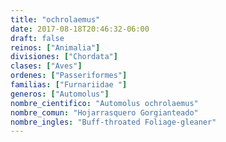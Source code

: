 ```yaml
---
title: "ochrolaemus"
date: 2017-08-18T20:46:32-06:00
draft: false
reinos: ["Animalia"]
divisiones: ["Chordata"]
clases: ["Aves"]
ordenes: ["Passeriformes"]
familias: ["Furnariidae "]
generos: ["Automolus"]
nombre_cientifico: "Automolus ochrolaemus"
nombre_comun: "Hojarrasquero Gorgianteado"
nombre_ingles: "Buff-throated Foliage-gleaner"
---
```


